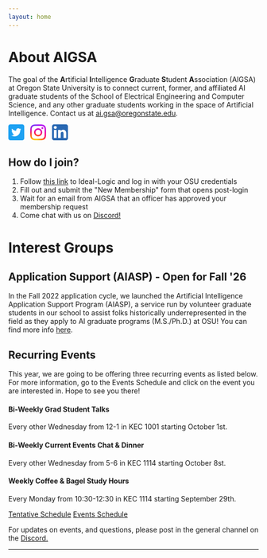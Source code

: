 ```yaml
---
layout: home
---
```


# About AIGSA
The goal of the **A**rtificial **I**ntelligence **G**raduate **S**tudent **A**ssociation (AIGSA) at Oregon State University is to connect current, former, and affiliated AI graduate students of the School of Electrical Engineering and Computer Science, and any other graduate students working in the space of Artificial Intelligence. Contact us at [ai.gsa@oregonstate.edu](mailto:ai.gsa@oregonstate.edu).

[<img src="assets/images/twitter_logo.png" width="32">](https://twitter.com/osu_aigsa)&nbsp;&nbsp;&nbsp;[<img src="assets/images/instagram_logo.png" width="32">](https://www.instagram.com/osu_aigsa/)&nbsp;&nbsp;&nbsp;[<img src="assets/images/linkedin_logo.png" width="32" >](https://www.linkedin.com/company/osu-aigsa)

## How do I join?
1. Follow [this link](https://apps.ideal-logic.com/osusee?key=F3T9-25VWY_5878-CZ4R_f7b06f23) to Ideal-Logic and log in with your OSU credentials
2. Fill out and submit the "New Membership" form that opens post-login
3. Wait for an email from AIGSA that an officer has approved your membership request
4. Come chat with us on [Discord!](https://discord.gg/wGrtzFM8sJ)

# Interest Groups

## Application Support (AIASP) - Open for Fall '26
In the Fall 2022 application cycle, we launched the Artificial Intelligence Application Support Program (AIASP), a service run by volunteer graduate students in our school to assist folks historically underrepresented in the field as they apply to AI graduate programs (M.S./Ph.D.) at OSU! You can find more info [here](https://www.aigsa.club/aiasp).

## Recurring Events

This year, we are going to be offering three recurring events as listed below. For more information, go to the Events Schedule and click on the event you are interested in. Hope to see you there!

#### Bi-Weekly Grad Student Talks 
Every other Wednesday from 12-1 in KEC 1001 starting October 1st. 
#### Bi-Weekly Current Events Chat & Dinner
Every other Wednesday from 5-6 in KEC 1114 starting October 8st. 
#### Weekly Coffee & Bagel Study Hours
Every Monday from 10:30-12:30 in KEC 1114 starting September 29th. 


[Tentative Schedule](https://docs.google.com/document/d/1KI_hMutJ5p3e3zgym5kDPwyfMlAYPhlKcKfb17tQGGM/edit?usp=sharing)
[Events Schedule](https://calendar.google.com/calendar/u/1?cid=ZnJua2hkZ3M4QGdtYWlsLmNvbQ)


For updates on events, and questions, please post in the general channel on the [Discord.](https://discord.gg/wGrtzFM8sJ)

---
